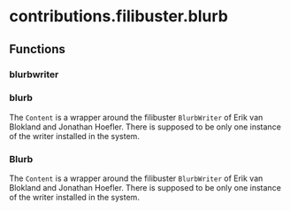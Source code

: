 # contributions.filibuster.blurb


## Functions

### blurbwriter
### blurb
The ``Content`` is a wrapper around the filibuster ``BlurbWriter``
of Erik van Blokland and Jonathan Hoefler. There is supposed to be only one instance of
the writer installed in the system.
### Blurb
The ``Content`` is a wrapper around the filibuster ``BlurbWriter``
of Erik van Blokland and Jonathan Hoefler. There is supposed to be only one instance of
the writer installed in the system.
